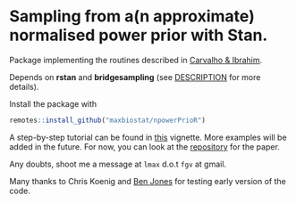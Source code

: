 # Sampling from a(n approximate) normalised power prior with Stan.

Package implementing the routines described in [Carvalho & Ibrahim](https://arxiv.org/abs/2004.14912).

Depends on **rstan** and **bridgesampling** (see [DESCRIPTION](https://github.com/maxbiostat/npowerPrioR/blob/main/DESCRIPTION) for more details).

Install the package with 

```r
remotes::install_github("maxbiostat/npowerPrioR")
```

A step-by-step tutorial can be found in [this](https://github.com/maxbiostat/npowerPrioR/blob/main/vignettes/Bernoulli.Rmd) vignette. More examples will be added in the future. For now, you can look at the [repository](https://github.com/maxbiostat/propriety_power_priors) for the paper.

Any doubts, shoot me a message at `lmax` d.o.t `fgv` at gmail.

Many thanks to Chris Koenig and [Ben Jones](https://www.plymouth.ac.uk/staff/ben-jones) for testing early version of the code.
